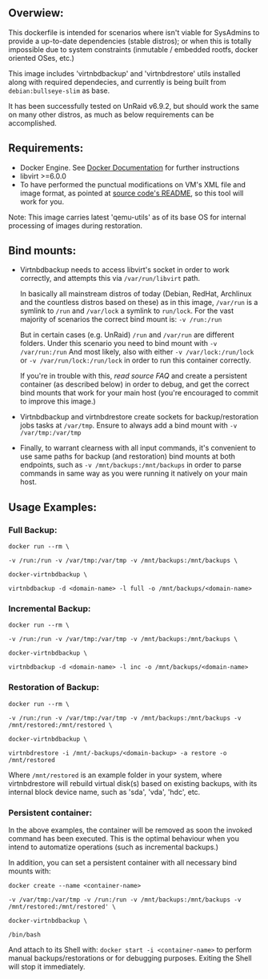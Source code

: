 ## Overwiew:

This dockerfile is intended for scenarios where isn't viable for SysAdmins to
provide a up-to-date dependencies (stable distros); or when this is totally
impossible due to system constraints (inmutable / embedded rootfs, docker
oriented OSes, etc.)

This image includes 'virtnbdbackup' and 'virtnbdrestore' utils installed along
with required dependecies, and currently is being built from
`debian:bullseye-slim` as base.

It has been successfully tested on UnRaid v6.9.2, but should work the same on
many other distros, as much as below requirements can be accomplished.

## Requirements:
- Docker Engine. See [Docker
  Documentation](https://docs.docker.com/get-docker/) for further instructions
- libvirt >=6.0.0
- To have performed the punctual modifications on VM's XML file and image
  format, as pointed at [source code's
  README](https://github.com/abbbi/virtnbdbackup), so this tool will work for
  you.

Note: This image carries latest 'qemu-utils' as of its base OS for internal
processing of images during restoration.

## Bind mounts:

- Virtnbdbackup needs to access libvirt's socket in order to work correctly,
  and attempts this via `/var/run/libvirt` path.

  In basically all mainstream distros of today (Debian, RedHat, Archlinux and
  the countless distros based on these) as in this image, `/var/run` is a
  symlink to `/run` and `/var/lock` a symlink to `run/lock`.  For the vast
  majority of scenarios the correct bind mount is: `-v /run:/run`

  But in certain cases (e.g. UnRaid) `/run` and `/var/run` are different
  folders. Under this scenario you need to bind mount with `-v /var/run:/run`
  And most likely, also with either `-v /var/lock:/run/lock` or `-v
  /var/run/lock:/run/lock` in order to run this container correctly.

  If you're in trouble with this, *read source FAQ* and create a persistent
  container (as described below) in order to debug, and get the correct bind
  mounts that work for your main host (you're encouraged to commit to improve
  this image.)

- Virtnbdbackup and virtnbdrestore create sockets for backup/restoration jobs
  tasks at `/var/tmp`. Ensure to always add a bind mount with `-v
  /var/tmp:/var/tmp`

- Finally, to warrant clearness with all input commands, it's convenient to use
  same paths for backup (and restoration) bind mounts at both endpoints, such
  as `-v /mnt/backups:/mnt/backups` in order to parse commands in same way as
  you were running it natively on your main host.

## Usage Examples:

### Full Backup:


`docker run --rm \`

`-v /run:/run -v /var/tmp:/var/tmp -v /mnt/backups:/mnt/backups \`

`docker-virtnbdbackup \`

`virtnbdbackup -d <domain-name> -l full -o /mnt/backups/<domain-name>`


### Incremental Backup:


`docker run --rm \`

`-v /run:/run -v /var/tmp:/var/tmp -v /mnt/backups:/mnt/backups \`

`docker-virtnbdbackup \`

`virtnbdbackup -d <domain-name> -l inc -o /mnt/backups/<domain-name>`


### Restoration of Backup:


`docker run --rm \`

`-v /run:/run -v /var/tmp:/var/tmp -v /mnt/backups:/mnt/backups -v /mnt/restored:/mnt/restored \`

`docker-virtnbdbackup \`

`virtnbdrestore -i /mnt/-backups/<domain-backup> -a restore -o /mnt/restored`


Where `/mnt/restored` is an example folder in your system, where virtnbdrestore
will rebuild virtual disk(s) based on existing backups, with its internal block
device name, such as 'sda', 'vda', 'hdc', etc.

### Persistent container:
In the above examples, the container will be removed as soon the invoked
command has been executed. This is the optimal behaviour when you intend to
automatize operations (such as incremental backups.)

In addition, you can set a persistent container with all necessary bind mounts
with:

`docker create --name <container-name>`

`-v /var/tmp:/var/tmp -v /run:/run -v /mnt/backups:/mnt/backups -v /mnt/restored:/mnt/restored' \`

`docker-virtnbdbackup \`

`/bin/bash`

And attach to its Shell with: `docker start -i <container-name>` to perform
manual backups/restorations or for debugging purposes. Exiting the Shell will
stop it immediately.
